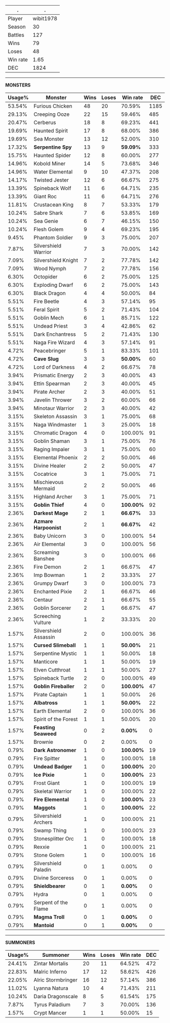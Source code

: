 .|.
|-|-
Player|wibit1978
Season|30
Battles|127
Wins|79
Loses|48
Win rate|1.65
DEC|1824

---
**MONSTERS**

Usage%|Monster|Wins|Loses|Win rate|DEC|
-|-|-|-|-|-|
53.54%|Furious Chicken|48|20|70.59%|1185|
29.13%|Creeping Ooze|22|15|59.46%|485|
20.47%|Cerberus|18|8|69.23%|441|
19.69%|Haunted Spirit|17|8|68.00%|386|
19.69%|Sea Monster|13|12|52.00%|310|
17.32%|**Serpentine Spy**|13|9|**59.09%**|333|
15.75%|Haunted Spider|12|8|60.00%|277|
14.96%|Kobold Miner|14|5|73.68%|346|
14.96%|Water Elemental|9|10|47.37%|208|
14.17%|Twisted Jester|12|6|66.67%|275|
13.39%|Spineback Wolf|11|6|64.71%|235|
13.39%|Giant Roc|11|6|64.71%|276|
11.81%|Crustacean King|8|7|53.33%|179|
10.24%|Sabre Shark|7|6|53.85%|169|
10.24%|Sea Genie|6|7|46.15%|150|
10.24%|Flesh Golem|9|4|69.23%|195|
9.45%|Phantom Soldier|9|3|75.00%|207|
7.87%|Silvershield Warrior|7|3|70.00%|142|
7.09%|Silvershield Knight|7|2|77.78%|142|
7.09%|Wood Nymph|7|2|77.78%|156|
6.30%|Octopider|6|2|75.00%|125|
6.30%|Exploding Dwarf|6|2|75.00%|143|
6.30%|Black Dragon|4|4|50.00%|84|
5.51%|Fire Beetle|4|3|57.14%|95|
5.51%|Feral Spirit|5|2|71.43%|104|
5.51%|Goblin Mech|6|1|85.71%|122|
5.51%|Undead Priest|3|4|42.86%|62|
5.51%|Dark Enchantress|5|2|71.43%|130|
5.51%|Naga Fire Wizard|4|3|57.14%|91|
4.72%|Peacebringer|5|1|83.33%|101|
4.72%|**Cave Slug**|3|3|**50.00%**|60|
4.72%|Lord of Darkness|4|2|66.67%|78|
3.94%|Prismatic Energy|2|3|40.00%|43|
3.94%|Ettin Spearman|2|3|40.00%|45|
3.94%|Pirate Archer|2|3|40.00%|51|
3.94%|Javelin Thrower|3|2|60.00%|66|
3.94%|Minotaur Warrior|2|3|40.00%|42|
3.15%|Skeleton Assassin|3|1|75.00%|68|
3.15%|Naga Windmaster|1|3|25.00%|18|
3.15%|Chromatic Dragon|4|0|100.00%|91|
3.15%|Goblin Shaman|3|1|75.00%|76|
3.15%|Raging Impaler|3|1|75.00%|60|
3.15%|Elemental Phoenix|2|2|50.00%|46|
3.15%|Divine Healer|2|2|50.00%|47|
3.15%|Cocatrice|3|1|75.00%|71|
3.15%|Mischievous Mermaid|2|2|50.00%|46|
3.15%|Highland Archer|3|1|75.00%|71|
3.15%|**Goblin Thief**|4|0|**100.00%**|92|
2.36%|**Darkest Mage**|2|1|**66.67%**|33|
2.36%|**Azmare Harpoonist**|2|1|**66.67%**|42|
2.36%|Baby Unicorn|3|0|100.00%|54|
2.36%|Air Elemental|3|0|100.00%|56|
2.36%|Screaming Banshee|3|0|100.00%|66|
2.36%|Fire Demon|2|1|66.67%|47|
2.36%|Imp Bowman|1|2|33.33%|27|
2.36%|Grumpy Dwarf|3|0|100.00%|73|
2.36%|Enchanted Pixie|2|1|66.67%|46|
2.36%|Centaur|2|1|66.67%|55|
2.36%|Goblin Sorcerer|2|1|66.67%|47|
2.36%|Screeching Vulture|1|2|33.33%|20|
1.57%|Silvershield Assassin|2|0|100.00%|36|
1.57%|**Cursed Slimeball**|1|1|**50.00%**|21|
1.57%|Serpentine Mystic|1|1|50.00%|18|
1.57%|Manticore|1|1|50.00%|19|
1.57%|Elven Cutthroat|1|1|50.00%|27|
1.57%|Spineback Turtle|2|0|100.00%|49|
1.57%|**Goblin Fireballer**|2|0|**100.00%**|47|
1.57%|Pirate Captain|1|1|50.00%|26|
1.57%|**Albatross**|1|1|**50.00%**|22|
1.57%|Earth Elemental|2|0|100.00%|36|
1.57%|Spirit of the Forest|1|1|50.00%|20|
1.57%|**Feasting Seaweed**|0|2|**0.00%**|0|
1.57%|Brownie|0|2|0.00%|0|
0.79%|**Dark Astronomer**|1|0|**100.00%**|19|
0.79%|Fire Spitter|1|0|100.00%|18|
0.79%|**Undead Badger**|1|0|**100.00%**|20|
0.79%|**Ice Pixie**|1|0|**100.00%**|23|
0.79%|Frost Giant|1|0|100.00%|19|
0.79%|Skeletal Warrior|1|0|100.00%|22|
0.79%|**Fire Elemental**|1|0|**100.00%**|23|
0.79%|**Maggots**|1|0|**100.00%**|22|
0.79%|Silvershield Archers|1|0|100.00%|21|
0.79%|Swamp Thing|1|0|100.00%|23|
0.79%|Stonesplitter Orc|1|0|100.00%|18|
0.79%|Rexxie|1|0|100.00%|21|
0.79%|Stone Golem|1|0|100.00%|16|
0.79%|Silvershield Paladin|0|1|0.00%|0|
0.79%|Divine Sorceress|0|1|0.00%|0|
0.79%|**Shieldbearer**|0|1|**0.00%**|0|
0.79%|Hydra|0|1|0.00%|0|
0.79%|Serpent of the Flame|0|1|0.00%|0|
0.79%|**Magma Troll**|0|1|**0.00%**|0|
0.79%|**Mantoid**|0|1|**0.00%**|0|

---
**SUMMONERS**

Usage%|Summoner|Wins|Loses|Win rate|DEC|
-|-|-|-|-|-|
24.41%|Zintar Mortalis|20|11|64.52%|472|
22.83%|Malric Inferno|17|12|58.62%|426|
22.05%|Alric Stormbringer|16|12|57.14%|386|
11.02%|Lyanna Natura|10|4|71.43%|211|
10.24%|Daria Dragonscale|8|5|61.54%|175|
7.87%|Tyrus Paladium|7|3|70.00%|136|
1.57%|Crypt Mancer|1|1|50.00%|15|
